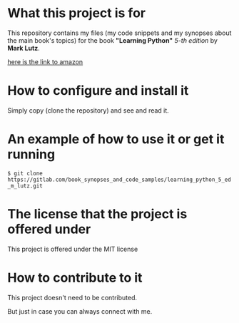 What this project is for
========================


 This repository contains my files (my code snippets and my synopses about the main book's topics) 
 for the book **"Learning Python"** *5-th edition* by **Mark Lutz**.
 
 [here is the link to amazon](http://www.amazon.com/Learning-Python-Edition-Mark-Lutz/dp/1449355730/ref=pd_sim_14_1?ie=UTF8&refRID=12BMSV7RJTT2MTRS6E5A) 




How to configure and install it 
===============================

 
 Simply copy (clone the repository) and see and read it.



 
An example of how to use it or get it running
=============================================

 
 `$ git clone https://gitlab.com/book_synopses_and_code_samples/learning_python_5_ed_m_lutz.git`



 
The license that the project is offered under
=============================================


 This project is offered under the MIT license




How to contribute to it 
=======================
 

 This project doesn't need to be contributed.

 But just in case you can always connect with me.